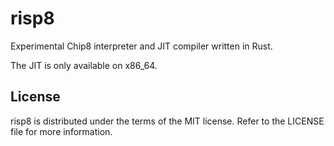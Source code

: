 # risp8

Experimental Chip8 interpreter and JIT compiler written in Rust.

The JIT is only available on x86_64.

## License

risp8 is distributed under the terms of the MIT license. Refer to the LICENSE file for more information.
